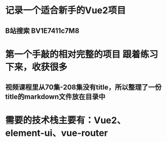 # 记录一个适合新手的Vue2项目
## B站搜索  BV1E7411c7M8
# 第一个手敲的相对完整的项目 跟着练习下来，收获很多
## 视频课程里从70集-208集没有title，所以整理了一份title的markdown文件放在目录中
# 需要的技术栈主要有：Vue2、element-ui、vue-router


